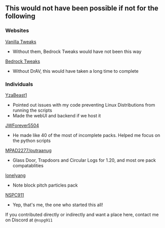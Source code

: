 ## This would not have been possible if not for the following

### Websites
[Vanilla Tweaks](https://vanillatweaks.net)
- Without them, Bedrock Tweaks would have not been this way

[Bedrock Tweaks](https://bedrocktweaks.net)
- Without DrAV, this would have taken a long time to complete

### Individuals
[YzaBeast1](https://github.com/yzabeast1)
- Pointed out issues with my code preventing Linux Distributions from running the scripts
- Made the webUI and backend if we host it

[JWForever5504](https://github.com/JWForever5504)
- He made like 40 of the most of incomplete packs. Helped me focus on the python scripts

[MPAD2277/putraanug](https://discord.com/users/765852622946435075)
- Glass Door, Trapdoors and Circular Logs for 1.20, and most ore pack compatablities

[lonelyang](https://github.com/lonelyang)
- Note block pitch particles pack

[NSPC911](https://github.com/NSPC911)
- Yep, that's me, the one who started this all!

If you contributed directly or indirectly and want a place here, contact me on Discord at `@nspg911`
